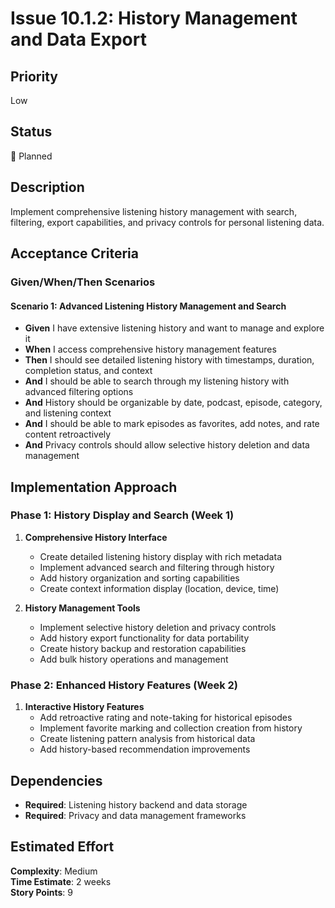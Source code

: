 # Issue 10.1.2: History Management and Data Export

## Priority
Low

## Status
🔄 Planned

## Description
Implement comprehensive listening history management with search, filtering, export capabilities, and privacy controls for personal listening data.

## Acceptance Criteria

### Given/When/Then Scenarios

#### Scenario 1: Advanced Listening History Management and Search
- **Given** I have extensive listening history and want to manage and explore it
- **When** I access comprehensive history management features
- **Then** I should see detailed listening history with timestamps, duration, completion status, and context
- **And** I should be able to search through my listening history with advanced filtering options
- **And** History should be organizable by date, podcast, episode, category, and listening context
- **And** I should be able to mark episodes as favorites, add notes, and rate content retroactively
- **And** Privacy controls should allow selective history deletion and data management

## Implementation Approach

### Phase 1: History Display and Search (Week 1)
1. **Comprehensive History Interface**
   - Create detailed listening history display with rich metadata
   - Implement advanced search and filtering through history
   - Add history organization and sorting capabilities
   - Create context information display (location, device, time)

2. **History Management Tools**
   - Implement selective history deletion and privacy controls
   - Add history export functionality for data portability
   - Create history backup and restoration capabilities
   - Add bulk history operations and management

### Phase 2: Enhanced History Features (Week 2)
1. **Interactive History Features**
   - Add retroactive rating and note-taking for historical episodes
   - Implement favorite marking and collection creation from history
   - Create listening pattern analysis from historical data
   - Add history-based recommendation improvements

## Dependencies
- **Required**: Listening history backend and data storage
- **Required**: Privacy and data management frameworks

## Estimated Effort
**Complexity**: Medium  
**Time Estimate**: 2 weeks  
**Story Points**: 9